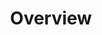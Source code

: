 ---
title: "Overview"
weight: -1
menu:
  guides:
    parent: "server"
    identifier: "cloud_overview"
    title: "Overview"
---